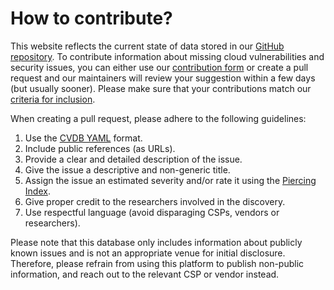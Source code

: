 # How to contribute?

This website reflects the current state of data stored in our [GitHub repository](https://github.com/wiz-sec/open-cvdb). To contribute information about missing cloud vulnerabilities and security issues, you can either use our [contribution form](https://github.com/wiz-sec/open-cvdb/issues/new/choose) or create a pull request and our maintainers will review your suggestion within a few days (but usually sooner). Please make sure that your contributions match our [criteria for inclusion](http://cloudvulndb.org/about).

When creating a pull request, please adhere to the following guidelines:
1.  Use the [CVDB YAML](https://github.com/wiz-sec/open-cvdb/blob/main/pages/sample.yaml) format. 
2.	Include public references (as URLs).
3.	Provide a clear and detailed description of the issue.
4.	Give the issue a descriptive and non-generic title.
5.	Assign the issue an estimated severity and/or rate it using the [Piercing Index](https://github.com/piercing-index/cloud-vulnerabilities).
6.	Give proper credit to the researchers involved in the discovery.
7.	Use respectful language (avoid disparaging CSPs, vendors or researchers).

Please note that this database only includes information about publicly known issues and is not an appropriate venue for initial disclosure. Therefore, please refrain from using this platform to publish non-public information, and reach out to the relevant CSP or vendor instead.
